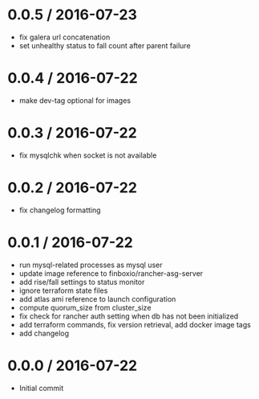 
0.0.5 / 2016-07-23
==================

  * fix galera url concatenation
  * set unhealthy status to fall count after parent failure

0.0.4 / 2016-07-22
==================

  * make dev-tag optional for images

0.0.3 / 2016-07-22
==================

  * fix mysqlchk when socket is not available

0.0.2 / 2016-07-22
==================

  * fix changelog formatting

0.0.1 / 2016-07-22
==================

  * run mysql-related processes as mysql user
  * update image reference to finboxio/rancher-asg-server
  * add rise/fall settings to status monitor
  * ignore terraform state files
  * add atlas ami reference to launch configuration
  * compute quorum_size from cluster_size
  * fix check for rancher auth setting when db has not been initialized
  * add terraform commands, fix version retrieval, add docker image tags
  * add changelog

0.0.0 / 2016-07-22
==================

  * Initial commit

